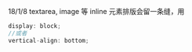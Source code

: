 18/1/8
textarea, image 等 inline 元素排版会留一条缝，用

```js
display: block;
//或者
vertical-align: bottom;
```
